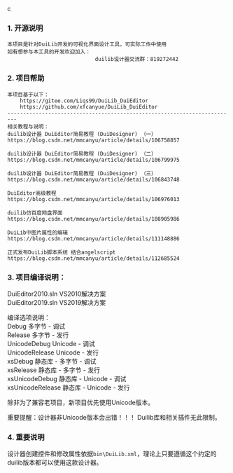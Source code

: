 c

### 1. 开源说明


```
本项目是针对DuiLib开发的可视化界面设计工具，可实际工作中使用
如有想参与本工具的开发欢迎加入：
							duilib设计器交流群：819272442
```

### 2.  项目帮助	

```
本项目基于以下：
	https://gitee.com/Liqs99/DuiLib_DuiEditor
	https://github.com/xfcanyue/DuiLib_DuiEditor
-------------------------------------------------------------------------
相关教程与说明：	
duilib设计器 DuiEditor简易教程 (DuiDesigner) （一）
https://blog.csdn.net/mmcanyu/article/details/106758857

duilib设计器 DuiEditor简易教程 (DuiDesigner) （二）
https://blog.csdn.net/mmcanyu/article/details/106799975

duilib设计器 DuiEditor简易教程 (DuiDesigner) （三）
https://blog.csdn.net/mmcanyu/article/details/106843748

DuiEditor高级教程
https://blog.csdn.net/mmcanyu/article/details/106976013

duilib仿百度网盘界面
https://blog.csdn.net/mmcanyu/article/details/108905986

DuiLib中图片属性的编辑
https://blog.csdn.net/mmcanyu/article/details/111148886

正式发布DuiLib脚本系统 结合angelscript 
https://blog.csdn.net/mmcanyu/article/details/112685524
```
### 3. 项目编译说明：

DuiEditor2010.sln	VS2010解决方案  
DuiEditor2019.sln	VS2019解决方案  

编译选项说明：  
Debug				多字节 - 调试  
Release				多字节 - 发行  
UnicodeDebug		Unicode - 调试  
UnicodeRelease		Unicode - 发行  
xsDebug				静态库 - 多字节 - 调试  
xsRelease			静态库 - 多字节 - 发行  
xsUnicodeDebug		静态库 - Unicode - 调试  
xsUnicodeRelease	静态库 - Unicode - 发行  

除非为了兼容老项目，新项目优先使用Unicode版本。 

重要提醒：设计器非Unicode版本会出错！！！ Duilib库和相关插件无此限制。

    
   
   ### 4. 重要说明

设计器创建控件和修改属性依据`bin\DuiLib.xml`，理论上只要遵循这个约定的duilib版本都可以使用这款设计器。